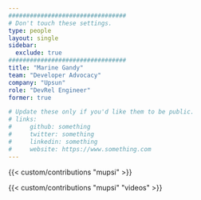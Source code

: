 ```yaml
---
#################################
# Don't touch these settings.
type: people
layout: single
sidebar:
  exclude: true
#################################
title: "Marine Gandy"
team: "Developer Advocacy"
company: "Upsun"
role: "DevRel Engineer"
former: true

# Update these only if you'd like them to be public.
# links:
#     github: something
#     twitter: something
#     linkedin: something
#     website: https://www.something.com
---
```


<!-- Lorem ipsum dolor sit amet, consectetur adipiscing elit. Phasellus vitae nunc non tellus euismod pretium. Nam justo dui, venenatis in fermentum sit amet, vulputate ut enim. Aenean finibus felis id egestas aliquet. Proin urna ex, cursus dignissim aliquam quis, consectetur vel lorem. Sed non eleifend eros. Aliquam id molestie urna. Sed pretium finibus lorem, vitae egestas velit semper sit amet. Vestibulum imperdiet nunc ac nulla gravida, posuere pulvinar urna faucibus.  -->

<!-- excludeSearch -->
{{< custom/contributions "mupsi" >}}

{{< custom/contributions "mupsi" "videos" >}}
<!-- /excludeSearch -->
